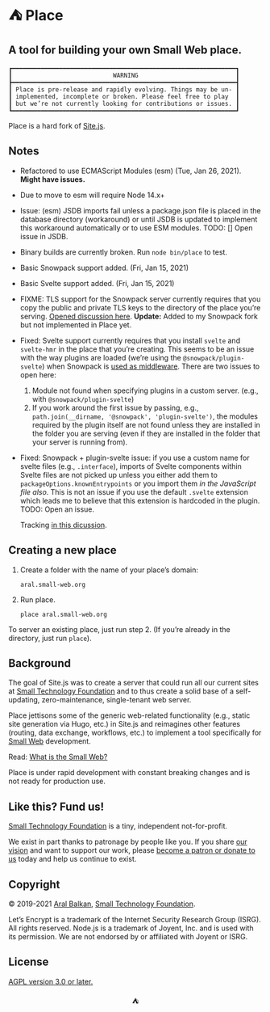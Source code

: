 # ⛺ Place

## A tool for building your own Small Web place.

```
┏━━━━━━━━━━━━━━━━━━━━━━━━━━━━━━━━━━━━━━━━━━━━━━━━━━━━━━━━━━━━━━┓
┃                            WARNING                           ┃
┣━━━━━━━━━━━━━━━━━━━━━━━━━━━━━━━━━━━━━━━━━━━━━━━━━━━━━━━━━━━━━━┫
┃ Place is pre-release and rapidly evolving. Things may be un- ┃
┃ implemented, incomplete or broken. Please feel free to play  ┃
┃ but we’re not currently looking for contributions or issues. ┃
┗━━━━━━━━━━━━━━━━━━━━━━━━━━━━━━━━━━━━━━━━━━━━━━━━━━━━━━━━━━━━━━┛
```

Place is a hard fork of [Site.js](https://sitejs.org).

## Notes

  - Refactored to use ECMAScript Modules (esm) (Tue, Jan 26, 2021). __Might have issues.__
  - Due to move to esm will require Node 14.x+
  - Issue: (esm) JSDB imports fail unless a package.json file is placed in the database directory (workaround) or until JSDB is updated to implement this workaround automatically or to use ESM modules. TODO: [] Open issue in JSDB.
  - Binary builds are currently broken. Run `node bin/place` to test.
  - Basic Snowpack support added. (Fri, Jan 15, 2021)
  - Basic Svelte support added. (Fri, Jan 15, 2021)
  - FIXME: TLS support for the Snowpack server currently requires that you copy the public and private TLS keys to the directory of the place you’re serving. [Opened discussion here](https://github.com/snowpackjs/snowpack/discussions/2325). __Update:__ Added to my Snowpack fork but not implemented in Place yet.
  - Fixed: Svelte support currently requires that you install `svelte` and `svelte-hmr` in the place that you’re creating. This seems to be an issue with the way plugins are loaded (we’re using the `@snowpack/plugin-svelte`) when Snowpack is [used as middleware](https://www.snowpack.dev/guides/server-side-render#option-2%3A-on-demand-serving-(middleware)). There are two issues to open here:
      1. Module not found when specifying plugins in a custom server. (e.g., with `@snowpack/plugin-svelte`)
      2. If you work around the first issue by passing, e.g., `path.join(__dirname, '@snowpack', 'plugin-svelte')`, the modules required by the plugin itself are not found unless they are installed in the folder you are serving (even if they are installed in the folder that your server is running from).
  - Fixed: Snowpack + plugin-svelte issue: if you use a custom name for svelte files (e.g., `.interface`), imports of Svelte components within Svelte files are not picked up unless you either add them to `packageOptions.knownEntrypoints` or you import them _in the JavaScript file also_. This is not an issue if you use the default `.svelte` extension which leads me to believe that this extension is hardcoded in the plugin. TODO: Open an issue.

    Tracking [in this dicussion](https://github.com/snowpackjs/snowpack/discussions/2327).

## Creating a new place

1. Create a folder with the name of your place’s domain:

    ```
    aral.small-web.org
    ```

2. Run place.

    ```
    place aral.small-web.org
    ```

To server an existing place, just run step 2. (If you’re already in the directory, just run `place`).

## Background

The goal of Site.js was to create a server that could run all our current sites at [Small Technology Foundation](https://small-tech.org) and to thus create a solid base of a self-updating, zero-maintenance, single-tenant web server.

Place jettisons some of the generic web-related functionality (e.g., static site generation via Hugo, etc.) in Site.js and reimagines other features (routing, data exchange, workflows, etc.) to implement a tool specifically for [Small Web](https://small-tech.org/research-and-development) development.

Read: [What is the Small Web?](https://ar.al/2020/08/07/what-is-the-small-web/)

Place is under rapid development with constant breaking changes and is not ready for production use.

## Like this? Fund us!

[Small Technology Foundation](https://small-tech.org) is a tiny, independent not-for-profit.

We exist in part thanks to patronage by people like you. If you share [our vision](https://small-tech.org/about/#small-technology) and want to support our work, please [become a patron or donate to us](https://small-tech.org/fund-us) today and help us continue to exist.

## Copyright

&copy; 2019-2021 [Aral Balkan](https://ar.al), [Small Technology Foundation](https://small-tech.org).

Let’s Encrypt is a trademark of the Internet Security Research Group (ISRG). All rights reserved. Node.js is a trademark of Joyent, Inc. and is used with its permission. We are not endorsed by or affiliated with Joyent or ISRG.

## License

[AGPL version 3.0 or later.](https://www.gnu.org/licenses/agpl-3.0.en.html)

<!-- Yes, this has to be coded like it’s 1999 for it to work, sadly. -->
<p align='center'>⛺</p>
